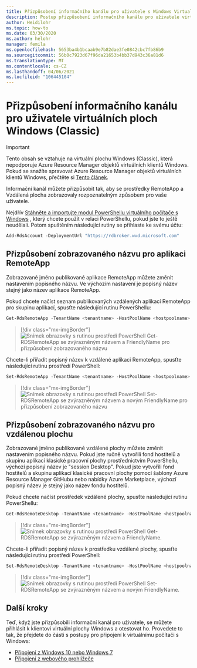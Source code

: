 ```yaml
---
title: Přizpůsobení informačního kanálu pro uživatele s Windows Virtual desktopem (Classic) – Azure
description: Postup přizpůsobení informačního kanálu pro uživatele virtuálních ploch Windows (Classic) pomocí rutin PowerShellu
author: Heidilohr
ms.topic: how-to
ms.date: 03/30/2020
ms.author: helohr
manager: femila
ms.openlocfilehash: 5653ba4b1bcaab9e7b82dae3fe0842cbc7fb86b9
ms.sourcegitcommit: 56b0c7923d67f96da21653b4bb37d943c36a81d6
ms.translationtype: MT
ms.contentlocale: cs-CZ
ms.lasthandoff: 04/06/2021
ms.locfileid: "106445104"
---
```

# <a name="customize-feed-for-windows-virtual-desktop-classic-users"></a>Přizpůsobení informačního kanálu pro uživatele virtuálních ploch Windows (Classic)

>[!IMPORTANT]
>Tento obsah se vztahuje na virtuální plochu Windows (Classic), která nepodporuje Azure Resource Manager objektů virtuálních klientů Windows. Pokud se snažíte spravovat Azure Resource Manager objektů virtuálních klientů Windows, přečtěte si [Tento článek](../customize-feed-for-virtual-desktop-users.md).

Informační kanál můžete přizpůsobit tak, aby se prostředky RemoteApp a Vzdálená plocha zobrazovaly rozpoznatelným způsobem pro vaše uživatele.

Nejdřív [Stáhněte a importujte modul PowerShellu virtuálního počítače s Windows](/powershell/windows-virtual-desktop/overview/) , který chcete použít v relaci PowerShellu, pokud jste to ještě neudělali. Potom spuštěním následující rutiny se přihlaste ke svému účtu:

```powershell
Add-RdsAccount -DeploymentUrl "https://rdbroker.wvd.microsoft.com"
```

## <a name="customize-the-display-name-for-a-remoteapp"></a>Přizpůsobení zobrazovaného názvu pro aplikaci RemoteApp

Zobrazované jméno publikované aplikace RemoteApp můžete změnit nastavením popisného názvu. Ve výchozím nastavení je popisný název stejný jako název aplikace RemoteApp.

Pokud chcete načíst seznam publikovaných vzdálených aplikací RemoteApp pro skupinu aplikací, spusťte následující rutinu PowerShellu:

```powershell
Get-RdsRemoteApp -TenantName <tenantname> -HostPoolName <hostpoolname> -AppGroupName <appgroupname>
```

> [!div class="mx-imgBorder"]
> ![Snímek obrazovky s rutinou prostředí PowerShell Get-RDSRemoteApp se zvýrazněným názvem a FriendlyName pro přizpůsobení zobrazovaného názvu](../media/get-rdsremoteapp.png)

Chcete-li přiřadit popisný název k vzdálené aplikaci RemoteApp, spusťte následující rutinu prostředí PowerShell:

```powershell
Set-RdsRemoteApp -TenantName <tenantname> -HostPoolName <hostpoolname> -AppGroupName <appgroupname> -Name <existingappname> -FriendlyName <newfriendlyname>
```

> [!div class="mx-imgBorder"]
> ![Snímek obrazovky s rutinou prostředí PowerShell Set-RDSRemoteApp se zvýrazněným názvem a novým FriendlyName pro přizpůsobení zobrazovaného názvu](../media/set-rdsremoteapp.png)

## <a name="customize-the-display-name-for-a-remote-desktop"></a>Přizpůsobení zobrazovaného názvu pro vzdálenou plochu

Zobrazované jméno publikované vzdálené plochy můžete změnit nastavením popisného názvu. Pokud jste ručně vytvořili fond hostitelů a skupinu aplikací klasické pracovní plochy prostřednictvím PowerShellu, výchozí popisný název je "session Desktop". Pokud jste vytvořili fond hostitelů a skupinu aplikací klasické pracovní plochy pomocí šablony Azure Resource Manager GitHubu nebo nabídky Azure Marketplace, výchozí popisný název je stejný jako název fondu hostitelů.

Pokud chcete načíst prostředek vzdálené plochy, spusťte následující rutinu PowerShellu:

```powershell
Get-RdsRemoteDesktop -TenantName <tenantname> -HostPoolName <hostpoolname> -AppGroupName <appgroupname>
```

> [!div class="mx-imgBorder"]
> ![Snímek obrazovky s rutinou prostředí PowerShell Get-RDSRemoteApp se zvýrazněným názvem a FriendlyName.](../media/get-rdsremotedesktop.png)

Chcete-li přiřadit popisný název k prostředku vzdálené plochy, spusťte následující rutinu prostředí PowerShell:

```powershell
Set-RdsRemoteDesktop -TenantName <tenantname> -HostPoolName <hostpoolname> -AppGroupName <appgroupname> -FriendlyName <newfriendlyname>
```

> [!div class="mx-imgBorder"]
> ![Snímek obrazovky s rutinou prostředí PowerShell Set-RDSRemoteApp se zvýrazněným názvem a novým FriendlyName.](../media/set-rdsremotedesktop.png)

## <a name="next-steps"></a>Další kroky

Teď, když jste přizpůsobili informační kanál pro uživatele, se můžete přihlásit k klientovi virtuální plochy Windows a otestovat ho. Provedete to tak, že přejdete do části s postupy pro připojení k virtuálnímu počítači s Windows:

 * [Připojení z Windows 10 nebo Windows 7](connect-windows-7-10-2019.md)
 * [Připojení z webového prohlížeče](connect-web-2019.md)
